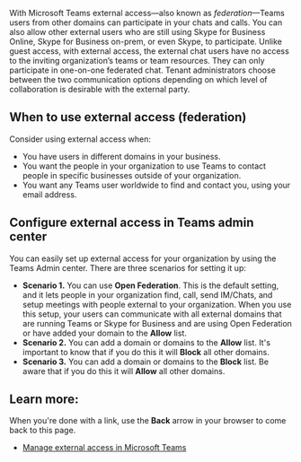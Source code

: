With Microsoft Teams external access—also known as *federation*—Teams users from other domains can participate in your chats and calls. You can also allow other external users who are still using Skype for Business Online, Skype for Business on-prem, or even Skype, to participate. Unlike guest access, with external access, the external chat users have no access to the inviting organization’s teams or team resources. They can only participate in one-on-one federated chat. Tenant administrators choose between the two communication options depending on which level of collaboration is desirable with the external party.

## When to use external access (federation)

Consider using external access when:

- You have users in different domains in your business.
- You want the people in your organization to use Teams to contact people in specific businesses outside of your organization.
- You want any Teams user worldwide to find and contact you, using your email address.

## Configure external access in Teams admin center

You can easily set up external access for your organization by using the Teams Admin center. There are three scenarios for setting it up:

- **Scenario 1.** You can use **Open Federation**. This is the default setting, and it lets people in your organization find, call, send IM/Chats, and setup meetings with people external to your organization. When you use this setup, your users can communicate with all external domains that are running Teams or Skype for Business and are using Open Federation or have added your domain to the **Allow** list.
- **Scenario 2.** You can add a domain or domains to the **Allow** list. It's important to know that if you do this it will **Block** all other domains.
- **Scenario 3.** You can add a domain or domains to the **Block** list. Be aware that if you do this it will **Allow** all other domains.

## Learn more:

When you're done with a link, use the **Back** arrow in your browser to come back to this page.

- [Manage external access in Microsoft Teams](https://docs.microsoft.com/en-us/MicrosoftTeams/manage-external-access)

